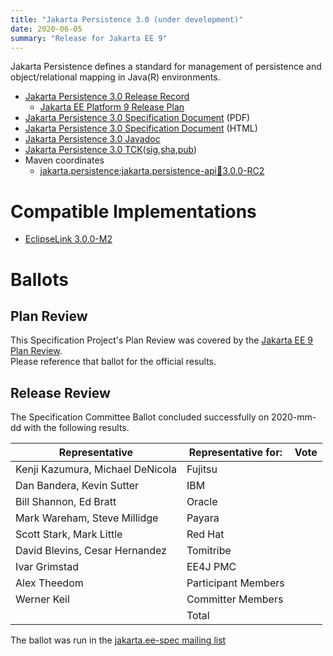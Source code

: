 ```yaml
---
title: "Jakarta Persistence 3.0 (under development)"
date: 2020-06-05
summary: "Release for Jakarta EE 9"
---
```

Jakarta Persistence defines a standard for management of persistence
and object/relational mapping in Java(R) environments.

* [Jakarta Persistence 3.0 Release Record](https://projects.eclipse.org/projects/ee4j.jpa/releases/3.0-jakarta-persistence-api)
  * [Jakarta EE Platform 9 Release Plan](https://eclipse-ee4j.github.io/jakartaee-platform/jakartaee9/JakartaEE9ReleasePlan)
* [Jakarta Persistence 3.0 Specification Document](./persistence_3.0-RC2.pdf) (PDF)
* [Jakarta Persistence 3.0 Specification Document](./persistence_3.0-RC2.html) (HTML)
* [Jakarta Persistence 3.0 Javadoc](./apidocs)
* [Jakarta Persistence 3.0 TCK]()([sig](),[sha](),[pub]())
* Maven coordinates
  * [jakarta.persistence:jakarta.persistence-api:jar:3.0.0-RC2](https://search.maven.org/artifact/jakarta.persistence/jakarta.persistence-api/3.0.0-RC2/jar)


# Compatible Implementations

* [EclipseLink 3.0.0-M2](https://www.eclipse.org/eclipselink)

# Ballots

## Plan Review

[//]: # (For Jakarta EE 9, the Platform Plan Review covered 95% of the Specification Projects.  For those Projects, just use the following statement in this Plan Review section:)

This Specification Project's Plan Review was covered by the [Jakarta EE 9 Plan Review](https://jakarta.ee/specifications/platform/9/).  
Please reference that ballot for the official results.

[//]: # (If your Project was required to do a standalone Plan Review...  You'll need to perform an official Plan Review ballot and record the results here.)

## Release Review

The Specification Committee Ballot concluded successfully on 2020-mm-dd with the following results.

| Representative                                 | Representative for: | Vote |
|------------------------------------------------|---------------------|------|
| Kenji Kazumura, Michael DeNicola               | Fujitsu             |      |
| Dan Bandera, Kevin Sutter                      | IBM                 |      |
| Bill Shannon, Ed Bratt                         | Oracle              |      |
| Mark Wareham, Steve Millidge                   | Payara              |      |
| Scott Stark, Mark Little                       | Red Hat             |      |
| David Blevins, Cesar Hernandez                 | Tomitribe           |      |
| Ivar Grimstad                                  | EE4J PMC            |      |
| Alex Theedom                                   | Participant Members |      |
| Werner Keil                                    | Committer Members   |      |
|                                                | Total               |      |

The ballot was run in the [jakarta.ee-spec mailing list]()
